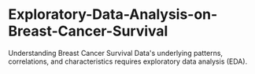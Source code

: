 # Exploratory-Data-Analysis-on-Breast-Cancer-Survival
Understanding Breast Cancer Survival Data's underlying patterns, correlations, and characteristics requires exploratory data analysis (EDA).

